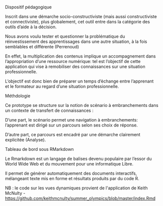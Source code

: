Dispositif pédagogique

Inscrit dans une démarche socio-constructiviste (mais aussi constructiviste et connectiviste), plus globalement, cet outil entre dans la catégorie des outils d’aide à la décision.

Nous avons voulu tester et questionner la problématique du réinvestissement des apprentissages dans une autre situation, à la fois semblables et différente (Perrenoud)

En effet, la multiplication des contenus implique un accompagnement dans l’appropriation d’une ressource numérique: tel est l’objectif de cette application qui vise à remobiliser des connaissances sur une situation professionnelle.

L’objectif est donc bien de préparer un temps d’échange entre l’apprenant et le formateur au regard d’une situation professionnelle.

Méthdologie

Ce prototype se structure sur la notion de scénario à embranchements dans un contexte de transfert de connaissances :

D’une part, le scénario permet une navigation à embranchements: l’apprenant est dirigé sur un parcours selon ses choix de réponse.

D’autre part, ce parcours est encadré par une démarche clairement explicitée (Analyse).

Tableau de bord sous RMarkdown

Le Rmarkdown est un langage de balises devenu populaire par l’essor du World Wide Web et du mouvement pour une informatique Libre.

Il permet de générer automatiquement des documents interactifs, mélangeant texte mis en forme et résultats produits par du code R.

NB : le code sur les vues dynamiques provient de l'application de Keith McNulty - https://github.com/keithmcnulty/summer_olympics/blob/master/index.Rmd
